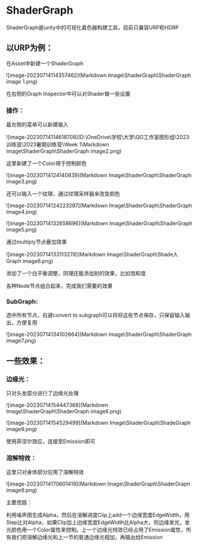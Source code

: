 # ShaderGraph

ShaderGraph是unity中的可视化着色器构建工具，目前只兼容URP和HDRP

## 以URP为例：

在Asset中新建一个ShaderGraph

![image-20230714114357462](Markdown Image\ShaderGraph\ShaderGraph image 1.png)

在右侧的Graph Inspector中可以对Shader做一些设置

### 操作：

最左侧的菜单可以新建输入

![image-20230714114618708](D:\OneDrive\学校\大学\QG工作室图形组\2023训练营\2023暑期训练营\Week 1\Markdown Image\ShaderGraph\ShaderGraph image2.png)

这里新建了一个Color用于控制颜色

![image-20230714124140839](Markdown Image\ShaderGraph\ShaderGraph image3.png)

还可以输入一个纹理，通过纹理采样器来改变颜色

![image-20230714124223297](Markdown Image\ShaderGraph\ShaderGraph image4.png)

![image-20230714132658696](Markdown Image\ShaderGraph\ShaderGraph image5.png)

通过multiply节点叠加效果

![image-20230714133113278](Markdown Image\ShaderGraph\Shade人Graph image6.png)

添加了一个白平衡调整，同理还能添加别的效果，比如饱和度

各种Node节点组合起来，完成我们需要的效果

### SubGraph:

选中所有节点，右键convert to subgraph可以将将这些节点保存，只保留输入输出，方便复用

![image-20230714134102664](Markdown Image\ShaderGraph\ShaderGraph image7.png)

## 一些效果：

### 边缘光：

只对头发部分进行了边缘光处理

![image-20230714154447368](Markdown Image\ShaderGraph\ShaderGraph image8.png)

![image-20230714154529499](Markdown Image\ShaderGraph\ShadeGraph image9.png)

使用菲涅尔效应，连接至Emission即可

### 溶解特效：

这里只对身体部分应用了溶解特效

![image-20230714170601419](Markdown Image\ShaderGraph\ShaderGraph image9.png)

主要思路：

利用噪声图生成Alpha，然后在溶解进度Clip上add一个边缘宽度EdgeWidth，用Step比对Alpha，如果Clip加上边缘宽度EdgeWidth比Alpha大，则边缘发光，发光颜色用一个Color属性来控制。上一个边缘光特效已经占用了Emission属性，所有我们把溶解边缘光和上一节的普通边缘光相加，再输出给Emission